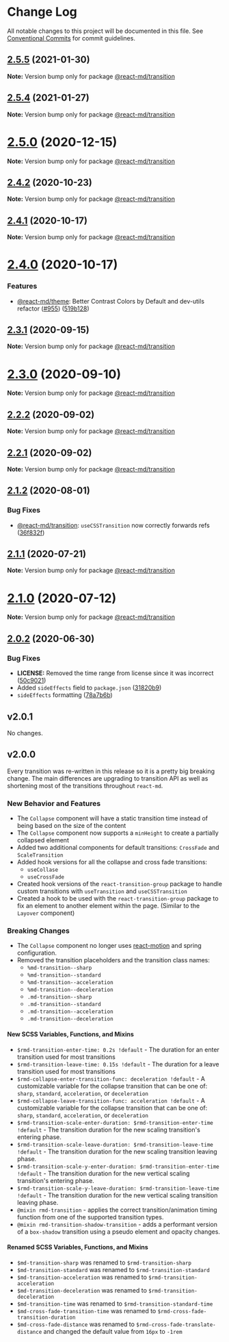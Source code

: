 # Change Log

All notable changes to this project will be documented in this file. See
[Conventional Commits](https://conventionalcommits.org) for commit guidelines.

## [2.5.5](https://github.com/mlaursen/react-md/compare/v2.5.4...v2.5.5) (2021-01-30)

**Note:** Version bump only for package [@react-md/transition](../transition)

## [2.5.4](https://github.com/mlaursen/react-md/compare/v2.5.3...v2.5.4) (2021-01-27)

**Note:** Version bump only for package [@react-md/transition](../transition)

# [2.5.0](https://github.com/mlaursen/react-md/compare/v2.4.3...v2.5.0) (2020-12-15)

**Note:** Version bump only for package [@react-md/transition](../transition)

## [2.4.2](https://github.com/mlaursen/react-md/compare/v2.4.1...v2.4.2) (2020-10-23)

**Note:** Version bump only for package [@react-md/transition](../transition)

## [2.4.1](https://github.com/mlaursen/react-md/compare/v2.4.0...v2.4.1) (2020-10-17)

**Note:** Version bump only for package [@react-md/transition](../transition)

# [2.4.0](https://github.com/mlaursen/react-md/compare/v2.3.1...v2.4.0) (2020-10-17)

### Features

- [@react-md/theme](../theme): Better Contrast Colors by Default and dev-utils
  refactor ([#955](https://github.com/mlaursen/react-md/issues/955))
  ([519b128](https://github.com/mlaursen/react-md/commit/519b128522de944d55ff96a1e1125447665ed586))

## [2.3.1](https://github.com/mlaursen/react-md/compare/v2.2.0...v2.3.1) (2020-09-15)

**Note:** Version bump only for package [@react-md/transition](../transition)

# [2.3.0](https://github.com/mlaursen/react-md/compare/v2.2.0...v2.3.0) (2020-09-10)

**Note:** Version bump only for package [@react-md/transition](../transition)

## [2.2.2](https://github.com/mlaursen/react-md/compare/v2.2.1...v2.2.2) (2020-09-02)

**Note:** Version bump only for package [@react-md/transition](../transition)

## [2.2.1](https://github.com/mlaursen/react-md/compare/v2.2.0...v2.2.1) (2020-09-02)

**Note:** Version bump only for package [@react-md/transition](../transition)

## [2.1.2](https://github.com/mlaursen/react-md/compare/v2.1.1...v2.1.2) (2020-08-01)

### Bug Fixes

- [@react-md/transition](../transition): `useCSSTransition` now correctly
  forwards refs
  ([36f832f](https://github.com/mlaursen/react-md/commit/36f832f82ada222f337d413a7044d055d5a57d58))

## [2.1.1](https://github.com/mlaursen/react-md/compare/v2.1.0...v2.1.1) (2020-07-21)

**Note:** Version bump only for package [@react-md/transition](../transition)

# [2.1.0](https://github.com/mlaursen/react-md/compare/v2.0.4...v2.1.0) (2020-07-12)

**Note:** Version bump only for package [@react-md/transition](../transition)

## [2.0.2](https://github.com/mlaursen/react-md/compare/v2.0.1...v2.0.2) (2020-06-30)

### Bug Fixes

- **LICENSE:** Removed the time range from license since it was incorrect
  ([50c9021](https://github.com/mlaursen/react-md/commit/50c9021cedc0d642758b9fd541bb6c93d2fe1786))
- Added `sideEffects` field to `package.json`
  ([31820b9](https://github.com/mlaursen/react-md/commit/31820b9b43705e5849664500a17b6849eb6dc2a9))
- `sideEffects` formatting
  ([78a7b6b](https://github.com/mlaursen/react-md/commit/78a7b6b0e40c7daefb749835670705f21bd21720))

## v2.0.1

No changes.

## v2.0.0

Every transition was re-written in this release so it is a pretty big breaking
change. The main differences are upgrading to transition API as well as
shortening most of the transitions throughout `react-md`.

### New Behavior and Features

- The `Collapse` component will have a static transition time instead of being
  based on the size of the content
- The `Collapse` component now supports a `minHeight` to create a partially
  collapsed element
- Added two additional components for default transitions: `CrossFade` and
  `ScaleTransition`
- Added hook versions for all the collapse and cross fade transitions:
  - `useCollase`
  - `useCrossFade`
- Created hook versions of the `react-transition-group` package to handle custom
  transitions with `useTransition` and `useCSSTransition`
- Created a hook to be used with the `react-transition-group` package to fix an
  element to another element within the page. (Similar to the `Layover`
  component)

### Breaking Changes

- The `Collapse` component no longer uses [react-motion] and spring
  configuration.
- Removed the transition placeholders and the transition class names:
  - `%md-transition--sharp`
  - `%md-transition--standard`
  - `%md-transition--acceleration`
  - `%md-transition--deceleration`
  - `.md-transition--sharp`
  - `.md-transition--standard`
  - `.md-transition--acceleration`
  - `.md-transition--deceleration`

#### New SCSS Variables, Functions, and Mixins

- `$rmd-transition-enter-time: 0.2s !default` - The duration for an enter
  transition used for most transitions
- `$rmd-transition-leave-time: 0.15s !default` - The duration for a leave
  transition used for most transitions
- `$rmd-collapse-enter-transition-func: deceleration !default` - A customizable
  variable for the collapse transition that can be one of: `sharp`, `standard`,
  `acceleration`, or `deceleration`
- `$rmd-collapse-leave-transition-func: acceleration !default` - A customizable
  variable for the collapse transition that can be one of: `sharp`, `standard`,
  `acceleration`, or `deceleration`
- `$rmd-transition-scale-enter-duration: $rmd-transition-enter-time !default` -
  The transition duration for the new scaling transition's entering phase.
- `$rmd-transition-scale-leave-duration: $rmd-transition-leave-time !default` -
  The transition duration for the new scaling transition leaving phase.
- `$rmd-transition-scale-y-enter-duration: $rmd-transition-enter-time !default` -
  The transition duration for the new vertical scaling transition's entering
  phase.
- `$rmd-transition-scale-y-leave-duration: $rmd-transition-leave-time !default` -
  The transition duration for the new vertical scaling transition leaving phase.
- `@mixin rmd-transition` - applies the correct transition/animation timing
  function from one of the supported transition types.
- `@mixin rmd-transition-shadow-transition` - adds a performant version of a
  `box-shadow` transition using a pseudo element and opacity changes.

#### Renamed SCSS Variables, Functions, and Mixins

- `$md-transition-sharp` was renamed to `$rmd-transition-sharp`
- `$md-transition-standard` was renamed to `$rmd-transition-standard`
- `$md-transition-acceleration` was renamed to `$rmd-transition-acceleration`
- `$md-transition-deceleration` was renamed to `$rmd-transition-deceleration`
- `$md-transition-time` was renamed to `$rmd-transition-standard-time`
- `$md-cross-fade-transition-time` was renamed to
  `$rmd-cross-fade-transition-duration`
- `$md-cross-fade-distance` was renamed to `$rmd-cross-fade-translate-distance`
  and changed the default value from `16px` to `-1rem`

[react-motion]: https://www.npmjs.com/package/react-motion
